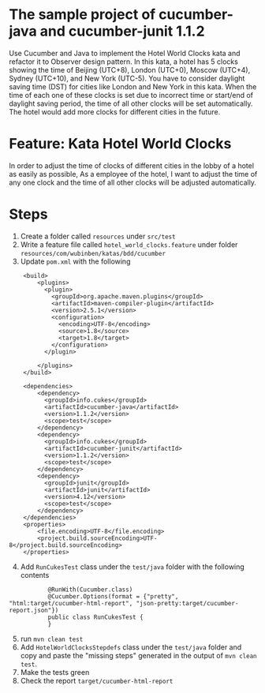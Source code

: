 # The sample project of cucumber-java and cucumber-junit 1.1.2

Use Cucumber and Java to implement the Hotel World Clocks kata and refactor it to Observer design pattern. In this kata, a hotel has 5 clocks showing the time of Beijing (UTC+8), London (UTC+0), Moscow (UTC+4), Sydney (UTC+10), and New York (UTC-5). You have to consider daylight saving time (DST) for cities like London and New York in this kata. When the time of each one of these clocks is set due to incorrect time or start/end of daylight saving period, the time of all other clocks will be set automatically. The hotel would add more clocks for different cities in the future.

# Feature: Kata Hotel World Clocks
  In order to adjust the time of clocks of different cities in the lobby of a hotel as easily as possible,
  As a employee of the hotel,
  I want to adjust the time of any one clock and the time of all other clocks will be adjusted automatically.

# Steps
1. Create a folder called `resources` under `src/test`
2. Write a feature file called `hotel_world_clocks.feature` under folder `resources/com/wubinben/katas/bdd/cucumber`
3. Update `pom.xml` with the following
```
    <build>
        <plugins>
          <plugin>
            <groupId>org.apache.maven.plugins</groupId>
            <artifactId>maven-compiler-plugin</artifactId>
            <version>2.5.1</version>
            <configuration>
              <encoding>UTF-8</encoding>
              <source>1.8</source>
              <target>1.8</target>
            </configuration>
          </plugin>

        </plugins>
    </build>

    <dependencies>
        <dependency>
          <groupId>info.cukes</groupId>
          <artifactId>cucumber-java</artifactId>
          <version>1.1.2</version>
          <scope>test</scope>
        </dependency>
        <dependency>
          <groupId>info.cukes</groupId>
          <artifactId>cucumber-junit</artifactId>
          <version>1.1.2</version>
          <scope>test</scope>
        </dependency>
        <dependency>
          <groupId>junit</groupId>
          <artifactId>junit</artifactId>
          <version>4.12</version>
          <scope>test</scope>
        </dependency>
    </dependencies>
    <properties>
        <file.encoding>UTF-8</file.encoding>
        <project.build.sourceEncoding>UTF-8</project.build.sourceEncoding>
    </properties>
```
4. Add `RunCukesTest` class under the `test/java` folder with the following contents
```
           @RunWith(Cucumber.class)
           @Cucumber.Options(format = {"pretty", "html:target/cucumber-html-report", "json-pretty:target/cucumber-report.json"})
           public class RunCukesTest {
           }
```
5. run `mvn clean test`
6. Add `HotelWorldClocksStepdefs` class under the `test/java` folder and copy and paste the "missing steps" generated in the output of `mvn clean test`.
7. Make the tests green
8. Check the report `target/cucumber-html-report`
